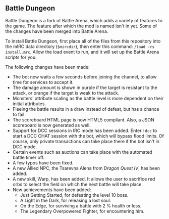 Battle Dungeon
--------------

Battle Dungeon is a fork of Battle Arena, which adds a variety of features to the game. The feature after which the mod is named isn't in yet.
Some of the changes have been merged into Battle Arena.

To install Battle Dungeon, first place all of the files from this repository into the mIRC data directory (`$mircdir`), then enter this command: `/load -rs install.mrc`. Allow the load event to run, and it will set up the Battle Arena scripts for you.

The following changes have been made:

* The bot now waits a few seconds before joining the channel, to allow time for services to accept it.
* The damage amount is shown in purple if the target is resistant to the attack, or orange if the target is weak to the attack.
* Monsters' attribute scaling as the battle level is more dependent on their initial attributes.
* Fleeing the battle results in a draw instead of defeat, but has a chance to fail.
* The scoreboard HTML page is now HTML5 compliant. Also, a JSON scoreboard is now generated as well.
* Support for DCC sessions in IRC mode has been added. Enter `!dcc` to start a DCC CHAT session with the bot, which will bypass flood limits. Of course, only private transactions can take place there if the bot isn't in DCC mode.
* Certain events such as auctions can take place with the automated battle timer off.
* A few typos have been fixed.
* A new Allied NPC, the Tsarevna Alena from _Dragon Quest IV_, has been added.
* A new skill, Warp, has been added. It allows the user to sacrifice red orbs to select the field on which the next battle will take place.
* New achievements have been added:
  * Just Getting Started, for defeating the level 10 boss.
  * A Light in the Dark, for releasing a lost soul.
  * On the Edge, for surviving a battle with 2 % health or less.
  * The Legendary Overpowered Fighter, for encountering him.
